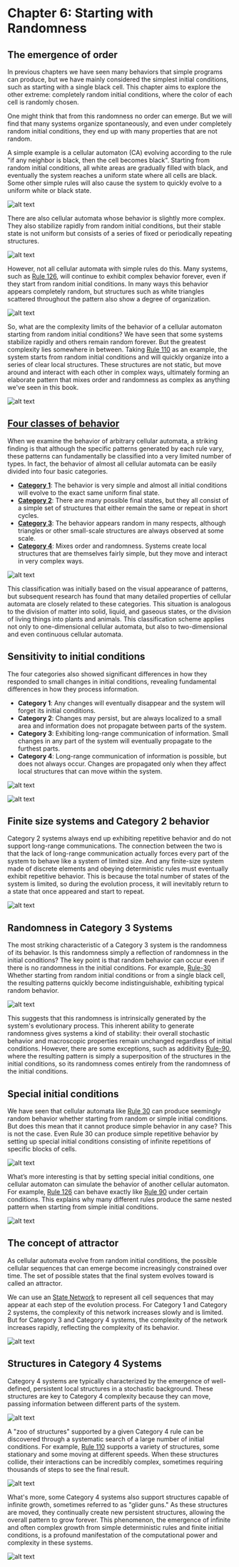 # Chapter 6: Starting with Randomness

## The emergence of order

In previous chapters we have seen many behaviors that simple programs can produce, but we have mainly considered the simplest initial conditions, such as starting with a single black cell. This chapter aims to explore the other extreme: completely random initial conditions, where the color of each cell is randomly chosen.

One might think that from this randomness no order can emerge. But we will find that many systems organize spontaneously, and even under completely random initial conditions, they end up with many properties that are not random.

A simple example is a cellular automaton (CA) evolving according to the rule "if any neighbor is black, then the cell becomes black". Starting from random initial conditions, all white areas are gradually filled with black, and eventually the system reaches a uniform state where all cells are black. Some other simple rules will also cause the system to quickly evolve to a uniform white or black state.

![alt text](../../images/chapter6/image.png)

There are also cellular automata whose behavior is slightly more complex. They also stabilize rapidly from random initial conditions, but their stable state is not uniform but consists of a series of fixed or periodically repeating structures.

![alt text](../../images/chapter6/image-1.png)

However, not all cellular automata with simple rules do this. Many systems, such as [Rule 126](annotation:rule-126), will continue to exhibit complex behavior forever, even if they start from random initial conditions. In many ways this behavior appears completely random, but structures such as white triangles scattered throughout the pattern also show a degree of organization.

![alt text](../../images/chapter6/image-2.png)

So, what are the complexity limits of the behavior of a cellular automaton starting from random initial conditions? We have seen that some systems stabilize rapidly and others remain random forever. But the greatest complexity lies somewhere in between. Taking [Rule 110](annotation:rule-110) as an example, the system starts from random initial conditions and will quickly organize into a series of clear local structures. These structures are not static, but move around and interact with each other in complex ways, ultimately forming an elaborate pattern that mixes order and randomness as complex as anything we've seen in this book.

![alt text](../../images/chapter6/image-3.png)

## [Four classes of behavior](annotation:four-classes-of-behavior)

When we examine the behavior of arbitrary cellular automata, a striking finding is that although the specific patterns generated by each rule vary, these patterns can fundamentally be classified into a very limited number of types. In fact, the behavior of almost all cellular automata can be easily divided into four basic categories.

- [**Category 1**](annotation:class-1): The behavior is very simple and almost all initial conditions will evolve to the exact same uniform final state.
- [**Category 2**](annotation:class-2): There are many possible final states, but they all consist of a simple set of structures that either remain the same or repeat in short cycles.
- [**Category 3**](annotation:class-3): The behavior appears random in many respects, although triangles or other small-scale structures are always observed at some scale.
- [**Category 4**](annotation:class-4): Mixes order and randomness. Systems create local structures that are themselves fairly simple, but they move and interact in very complex ways.

![alt text](../../images/chapter6/image-4.png)

This classification was initially based on the visual appearance of patterns, but subsequent research has found that many detailed properties of cellular automata are closely related to these categories. This situation is analogous to the division of matter into solid, liquid, and gaseous states, or the division of living things into plants and animals. This classification scheme applies not only to one-dimensional cellular automata, but also to two-dimensional and even continuous cellular automata.

## Sensitivity to initial conditions

The four categories also showed significant differences in how they responded to small changes in initial conditions, revealing fundamental differences in how they process information.

- **Category 1**: Any changes will eventually disappear and the system will forget its initial conditions.
- **Category 2**: Changes may persist, but are always localized to a small area and information does not propagate between parts of the system.
- **Category 3**: Exhibiting long-range communication of information. Small changes in any part of the system will eventually propagate to the furthest parts.
- **Category 4**: Long-range communication of information is possible, but does not always occur. Changes are propagated only when they affect local structures that can move within the system.

![alt text](../../images/chapter6/image-5.png)

![alt text](../../images/chapter6/image-6.png)

## Finite size systems and Category 2 behavior

Category 2 systems always end up exhibiting repetitive behavior and do not support long-range communications. The connection between the two is that the lack of long-range communication actually forces every part of the system to behave like a system of limited size. And any finite-size system made of discrete elements and obeying deterministic rules must eventually exhibit repetitive behavior. This is because the total number of states of the system is limited, so during the evolution process, it will inevitably return to a state that once appeared and start to repeat.

![alt text](../../images/chapter6/image-7.png)

## Randomness in Category 3 Systems

The most striking characteristic of a Category 3 system is the randomness of its behavior. Is this randomness simply a reflection of randomness in the initial conditions? The key point is that random behavior can occur even if there is no randomness in the initial conditions. For example, [Rule-30](annotation:rule-30) Whether starting from random initial conditions or from a single black cell, the resulting patterns quickly become indistinguishable, exhibiting typical random behavior.

![alt text](../../images/chapter6/image-8.png)

This suggests that this randomness is intrinsically generated by the system's evolutionary process. This inherent ability to generate randomness gives systems a kind of stability: their overall stochastic behavior and macroscopic properties remain unchanged regardless of initial conditions. However, there are some exceptions, such as additivity [Rule-90](annotation:rule-90), where the resulting pattern is simply a superposition of the structures in the initial conditions, so its randomness comes entirely from the randomness of the initial conditions.

## Special initial conditions

We have seen that cellular automata like [Rule 30](annotation:rule-30) can produce seemingly random behavior whether starting from random or simple initial conditions. But does this mean that it cannot produce simple behavior in any case? This is not the case. Even Rule 30 can produce simple repetitive behavior by setting up special initial conditions consisting of infinite repetitions of specific blocks of cells.

![alt text](../../images/chapter6/image-9.png)

What’s more interesting is that by setting special initial conditions, one cellular automaton can simulate the behavior of another cellular automaton. For example, [Rule 126](annotation:rule-126) can behave exactly like [Rule 90](annotation:rule-90) under certain conditions. This explains why many different rules produce the same nested pattern when starting from simple initial conditions.

![alt text](../../images/chapter6/image-10.png)

## The concept of attractor

As cellular automata evolve from random initial conditions, the possible cellular sequences that can emerge become increasingly constrained over time. The set of possible states that the final system evolves toward is called an attractor.

We can use an [State Network](annotation:state-network) to represent all cell sequences that may appear at each step of the evolution process. For Category 1 and Category 2 systems, the complexity of this network increases slowly and is limited. But for Category 3 and Category 4 systems, the complexity of the network increases rapidly, reflecting the complexity of its behavior.

![alt text](../../images/chapter6/image-11.png)

## Structures in Category 4 Systems

Category 4 systems are typically characterized by the emergence of well-defined, persistent local structures in a stochastic background. These structures are key to Category 4 complexity because they can move, passing information between different parts of the system.

![alt text](../../images/chapter6/image-13.png)

A "zoo of structures" supported by a given Category 4 rule can be discovered through a systematic search of a large number of initial conditions. For example, [Rule 110](annotation:rule-110) supports a variety of structures, some stationary and some moving at different speeds. When these structures collide, their interactions can be incredibly complex, sometimes requiring thousands of steps to see the final result.

![alt text](../../images/chapter6/image-12.png)

What's more, some Category 4 systems also support structures capable of infinite growth, sometimes referred to as "glider guns." As these structures are moved, they continually create new persistent structures, allowing the overall pattern to grow forever. This phenomenon, the emergence of infinite and often complex growth from simple deterministic rules and finite initial conditions, is a profound manifestation of the computational power and complexity in these systems.

![alt text](../../images/chapter6/image-14.png)